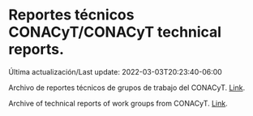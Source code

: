# Reportes técnicos CONACyT/CONACyT technical reports.

Última actualización/Last update: 2022-03-03T20:23:40-06:00

Archivo de reportes técnicos de grupos de trabajo del CONACyT. [Link](https://salud.conacyt.mx/coronavirus/investigacion/productos/).

Archive of technical reports of work groups from CONACyT. [Link](https://salud.conacyt.mx/coronavirus/investigacion/productos/).
